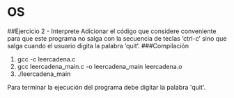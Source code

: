 # OS
##Ejercicio 2 - Interprete
Adicionar el código que considere conveniente para que este programa no salga con la secuencia de teclas ‘ctrl-c’ sino que salga cuando el usuario digita la palabra ‘quit’.
###Compilación
1. gcc -c leercadena.c
2. gcc leercadena_main.c -o leercadena_main leercadena.o
3. ./leercadena_main


Para terminar la ejecución del programa debe digitar la palabra 'quit'.



